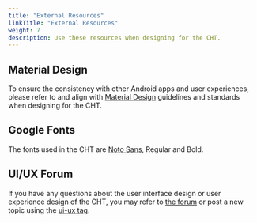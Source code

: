 ```yaml
---
title: "External Resources"
linkTitle: "External Resources"
weight: 7
description: Use these resources when designing for the CHT.
---
```


## Material Design

To ensure the consistency with other Android apps and user experiences, please refer to and align with [Material Design](https://m3.material.io/) guidelines and standards when designing for the CHT.

## Google Fonts

The fonts used in the CHT are [Noto Sans](https://fonts.google.com/noto/specimen/Noto+Sans), Regular and Bold.

## UI/UX Forum

If you have any questions about the user interface design or user experience design of the CHT, you may refer to [the forum](https://forum.communityhealthtoolkit.org/) or post a new topic using the [ui-ux tag](https://forum.communityhealthtoolkit.org/tags/c/product/23/ui-ux). 
